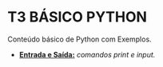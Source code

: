 # T3 BÁSICO PYTHON

Conteúdo básico de Python com Exemplos.

* [**Entrada e Saída:**](https://github.com/nomadesdocodigo/t3_basico_python/tree/main/entrada_e_saida) _comandos print e input._